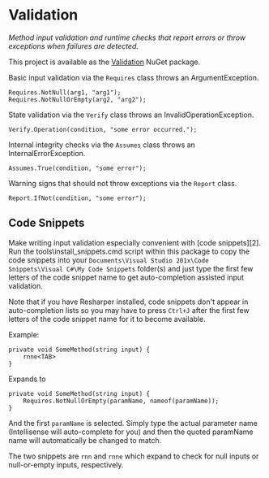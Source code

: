 Validation
==========

*Method input validation and runtime checks that report errors or throw
exceptions when failures are detected.*

This project is available as the [Validation][1] NuGet package.

Basic input validation via the `Requires` class throws an ArgumentException.

    Requires.NotNull(arg1, "arg1");
    Requires.NotNullOrEmpty(arg2, "arg2");

State validation via the `Verify` class throws an InvalidOperationException.

    Verify.Operation(condition, "some error occurred.");

Internal integrity checks via the `Assumes` class throws an
InternalErrorException.

    Assumes.True(condition, "some error");

Warning signs that should not throw exceptions via the `Report` class.

    Report.IfNot(condition, "some error");

Code Snippets
-------------

Make writing input validation especially convenient with [code snippets][2].
Run the tools\install_snippets.cmd script within this package to copy the code snippets
into your `Documents\Visual Studio 201x\Code Snippets\Visual C#\My Code Snippets`
folder(s) and just type the first few letters of the code snippet name to get
auto-completion assisted input validation.

Note that if you have Resharper installed, code snippets don't appear in
auto-completion lists so you may have to press `Ctrl+J` after the first few letters
of the code snippet name for it to become available.

Example:

    private void SomeMethod(string input) {
        rnne<TAB>
    }

Expands to

    private void SomeMethod(string input) {
        Requires.NotNullOrEmpty(paramName, nameof(paramName));
    }

And the first `paramName` is selected. Simply type the actual parameter name
(Intellisense will auto-complete for you) and then the quoted paramName name
will automatically be changed to match.

The two snippets are `rnn` and `rnne`
which expand to check for null inputs or null-or-empty inputs, respectively.

[1]: http://nuget.org/packages/Validation "Validation NuGet package"

